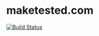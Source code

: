 # maketested.com

[![Build Status](https://travis-ci.org/maketested/maketested.com.svg?branch=main)](https://travis-ci.org/maketested/maketested.com)
